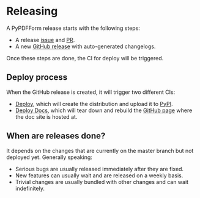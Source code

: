 # Releasing

A PyPDFForm release starts with the following steps:

* A release [issue](https://github.com/chinapandaman/PyPDFForm/issues/646) and [PR](https://github.com/chinapandaman/PyPDFForm/pull/647).
* A new [GitHub release](https://github.com/chinapandaman/PyPDFForm/releases) with auto-generated changelogs.

Once these steps are done, the CI for deploy will be triggered.

## Deploy process

When the GitHub release is created, it will trigger two different CIs:

* [Deploy](https://github.com/chinapandaman/PyPDFForm/actions/workflows/python-publish.yml), which will create the distribution and upload it to [PyPI](https://pypi.org/project/PyPDFForm/).
* [Deploy Docs](https://github.com/chinapandaman/PyPDFForm/actions/workflows/deploy-docs.yml), which will tear down and rebuild the [GitHub page](https://chinapandaman.github.io/PyPDFForm/) where the doc site is hosted at.

## When are releases done?

It depends on the changes that are currently on the master branch but not deployed yet. Generally speaking:

* Serious bugs are usually released immediately after they are fixed.
* New features can usually wait and are released on a weekly basis.
* Trivial changes are usually bundled with other changes and can wait indefinitely.
